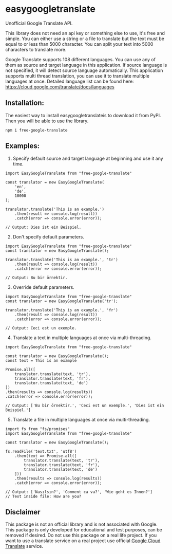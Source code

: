 # easygoogletranslate
        
Unofficial Google Translate API. 

This library does not need an api key or something else to use, it's free and simple.
You can either use a string or a file to translate but the text must be equal to or less than 5000 character. 
You can split your text into 5000 characters to translate more.

Google Translate supports 108 different languages. You can use any of them as source and target language in this application.
If source language is not specified, it will detect source language automatically.
This application supports multi thread translation, you can use it to translate multiple languages at once.
Detailed language list can be found here:  https://cloud.google.com/translate/docs/languages


## Installation:
The easiest way to install easygoogletranslateis to download it from PyPI. Then you will be able to use the library.

```
npm i free-google-translate
```


## Examples:
1. Specify default source and target language at beginning and use it any time.
```
import EasyGoogleTranslate from "free-google-translate"

const translator = new EasyGoogleTranslate(
    'en',
    'de',
    10000
);

translator.translate('This is an example.')
    .then(result => console.log(result))
    .catch(error => console.error(error));

// Output: Dies ist ein Beispiel.
```

2. Don't specify default parameters.
```
import EasyGoogleTranslate from "free-google-translate"
const translator = new EasyGoogleTranslate();

translator.translate('This is an example.', 'tr')
    .then(result => console.log(result))
    .catch(error => console.error(error));

// Output: Bu bir örnektir.
```

3. Override default parameters.
```
import EasyGoogleTranslate from "free-google-translate"
const translator = new EasyGoogleTranslate('tr');

translator.translate('This is an example.', 'fr')
    .then(result => console.log(result))
    .catch(error => console.error(error));
    
// Output: Ceci est un exemple.
```

4. Translate a text in multiple languages at once via multi-threading.
```
import EasyGoogleTranslate from "free-google-translate"

const translator = new EasyGoogleTranslate();
const text = This is an example

Promise.all([
    translator.translate(text, 'tr'),
    translator.translate(text, 'fr'),
    translator.translate(text, 'de')
])
.then(results => console.log(results))
.catch(error => console.error(error));

// Output: ['Bu bir örnektir.', 'Ceci est un exemple.', 'Dies ist ein Beispiel.']
```

5. Translate a file in multiple languages at once via multi-threading.
```
import fs from "fs/promises"
import EasyGoogleTranslate from "free-google-translate"

const translator = new EasyGoogleTranslate();

fs.readFile('text.txt', 'utf8')
    .then(text => Promise.all([
        translator.translate(text, 'tr'),
        translator.translate(text, 'fr'),
        translator.translate(text, 'de')
    ]))
    .then(results => console.log(results))
    .catch(error => console.error(error));

// Output: ['Nasılsın?', 'Comment ca va?', 'Wie geht es Ihnen?']
// Text inside file: How are you?
```

## Disclaimer
This package is not an official library and is not associated with Google. This package is only developed for educational and test purposes, can be removed if desired. Do not use this package on a real life project. If you want to use a translate service on a real project use official [Google Cloud Translate](https://cloud.google.com/translate/) service.